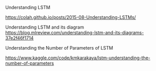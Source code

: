 Understanding LSTM 

https://colah.github.io/posts/2015-08-Understanding-LSTMs/

Understanding LSTM and its diagram
https://blog.mlreview.com/understanding-lstm-and-its-diagrams-37e2f46f1714


Understanding the Number of Parameters of LSTM

https://www.kaggle.com/code/kmkarakaya/lstm-understanding-the-number-of-parameters
